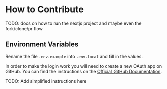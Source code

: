 # How to Contribute

TODO: docs on how to run the nextjs project and maybe even the fork/clone/pr flow

## Environment Variables

Rename the file `.env.example` into `.env.local` and fill in the values.

In order to make the login work you will need to create a new OAuth app on GitHub. You can find the instructions on the [Official GitHub Documentation](https://docs.github.com/en/apps/creating-github-apps/registering-a-github-app/registering-a-github-app).

TODO: Add simplified instructions here
